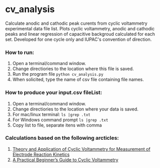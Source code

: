 # cv_analysis

Calculate anodic and cathodic peak curents from cyclic voltammetry experimental data file list. 
Plots cyclic voltammetry, anodic and cathodic peaks and linear regression of capacitive backgroud calculated for each set. Developed for one cycle only and IUPAC's convention of direction. 

### How to run: 
1) Open a terminal/command window.
2) Change directiories to the location where this file is saved.
3) Run the program file
```python cv_analysis.py```
4) When solicited, type the name of csv file containing file names.

### How to produce your input.csv fileList:
1) Open a terminal/command window.
2) Change directiories to the location where your data is saved.
3) For mac/linux terminal: 
```ls |grep .txt```
4) For Windows command prompt 
```ls |grep .txt```
5) Copy list to file, separate itens with comma

 ### Calculations based on the following arcticles: 
 1. [Theory and Application of Cyclic Voltammetry for Measurement of Electrode Reaction Kinetics](https://pubs.acs.org/doi/10.1021/ac60230a016)
 2. [A Practical Beginner’s Guide to Cyclic Voltammetry](https://pubs.acs.org/doi/10.1021/acs.jchemed.7b00361)
